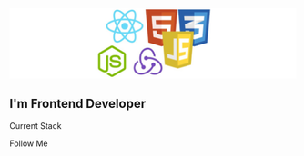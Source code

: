 ![Header](https://github.com/AntonKiylo/AntonKiylo/blob/master/assets/fix-and-debug-html-css-javascript-reactjs-code.jpg)

## I'm Frontend Developer

Current Stack

Follow Me